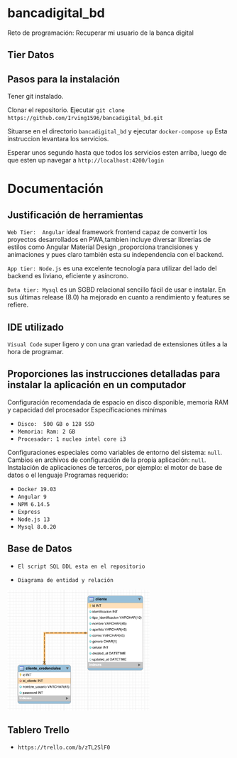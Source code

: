 # bancadigital_bd
Reto de programación: Recuperar mi usuario de la banca digital

## Tier Datos
## Pasos para la instalación

Tener git instalado. 


Clonar el repositorio. Ejecutar `git clone https://github.com/Irving1596/bancadigital_bd.git` 


Situarse en el directorio `bancadigital_bd` y ejecutar `docker-compose up` Esta instruccion levantara los servicios.


Esperar unos segundo hasta que todos los servicios esten arriba,  luego de que esten up navegar a `http://localhost:4200/login`   

# Documentación
## Justificación de herramientas  

`Web Tier:  Angular` ideal framework frontend capaz de convertir los proyectos desarrollados en PWA,tambien incluye diversar librerias de estilos como Angular Material Design ,proporciona trancisiones y animaciones y pues claro también esta su independencia con el backend.

`App tier: Node.js` es una excelente tecnología para utilizar del lado del backend es liviano, eficiente y asíncrono.

`Data tier: Mysql` es un SGBD relacional sencillo fácil de usar e instalar. En sus últimas release (8.0) ha mejorado en cuanto a rendimiento y features se refiere. 

## IDE utilizado

`Visual Code` super ligero y con una gran variedad de extensiones útiles a la hora de programar.

## Proporciones las instrucciones detalladas para instalar la aplicación en un computador
Configuración recomendada de espacio en disco disponible, memoria RAM y capacidad del procesador 
Específicaciones minímas
- `Disco:  500 GB o 128 SSD`
- `Memoria: Ram: 2 GB `
- `Procesador: 1 nucleo intel core i3`

 Configuraciones especiales como variables de entorno del sistema: `null`.
 Cambios en archivos de configuración de la propia aplicación: `null`.
Instalación de aplicaciones de terceros, por ejemplo: el motor de base de datos o el lenguaje
Programas requerido:
- `Docker 19.03`
- `Angular 9`
- `NPM 6.14.5`
- `Express `
- `Node.js 13`
- `Mysql 8.0.20`

## Base de Datos 
- `El script SQL DDL esta en el repositorio`

- `Diagrama de entidad y relación`

<img src="https://github.com/Irving1596/bancadigital_bd/blob/master/MER.png" width="320">

## Tablero Trello
- `https://trello.com/b/zTL2SlF0`